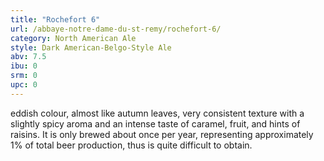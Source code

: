```yaml
---
title: "Rochefort 6"
url: /abbaye-notre-dame-du-st-remy/rochefort-6/
category: North American Ale
style: Dark American-Belgo-Style Ale
abv: 7.5
ibu: 0
srm: 0
upc: 0
---
```

eddish colour, almost like autumn leaves, very consistent texture with a slightly spicy aroma and an intense taste of caramel, fruit, and hints of raisins. It is only brewed about once per year, representing approximately 1% of total beer production, thus is quite difficult to obtain.
